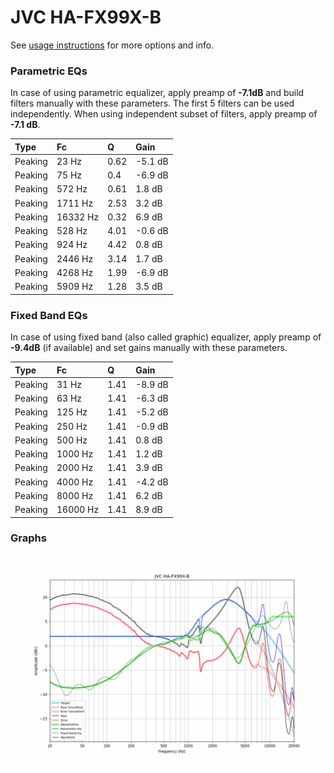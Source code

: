# JVC HA-FX99X-B
See [usage instructions](https://github.com/jaakkopasanen/AutoEq#usage) for more options and info.

### Parametric EQs
In case of using parametric equalizer, apply preamp of **-7.1dB** and build filters manually
with these parameters. The first 5 filters can be used independently.
When using independent subset of filters, apply preamp of **-7.1 dB**.

| Type    | Fc       |    Q | Gain    |
|:--------|:---------|:-----|:--------|
| Peaking | 23 Hz    | 0.62 | -5.1 dB |
| Peaking | 75 Hz    | 0.4  | -6.9 dB |
| Peaking | 572 Hz   | 0.61 | 1.8 dB  |
| Peaking | 1711 Hz  | 2.53 | 3.2 dB  |
| Peaking | 16332 Hz | 0.32 | 6.9 dB  |
| Peaking | 528 Hz   | 4.01 | -0.6 dB |
| Peaking | 924 Hz   | 4.42 | 0.8 dB  |
| Peaking | 2446 Hz  | 3.14 | 1.7 dB  |
| Peaking | 4268 Hz  | 1.99 | -6.9 dB |
| Peaking | 5909 Hz  | 1.28 | 3.5 dB  |

### Fixed Band EQs
In case of using fixed band (also called graphic) equalizer, apply preamp of **-9.4dB**
(if available) and set gains manually with these parameters.

| Type    | Fc       |    Q | Gain    |
|:--------|:---------|:-----|:--------|
| Peaking | 31 Hz    | 1.41 | -8.9 dB |
| Peaking | 63 Hz    | 1.41 | -6.3 dB |
| Peaking | 125 Hz   | 1.41 | -5.2 dB |
| Peaking | 250 Hz   | 1.41 | -0.9 dB |
| Peaking | 500 Hz   | 1.41 | 0.8 dB  |
| Peaking | 1000 Hz  | 1.41 | 1.2 dB  |
| Peaking | 2000 Hz  | 1.41 | 3.9 dB  |
| Peaking | 4000 Hz  | 1.41 | -4.2 dB |
| Peaking | 8000 Hz  | 1.41 | 6.2 dB  |
| Peaking | 16000 Hz | 1.41 | 8.9 dB  |

### Graphs
![](./JVC%20HA-FX99X-B.png)